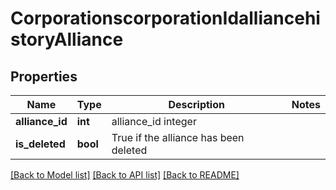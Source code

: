 # CorporationscorporationIdalliancehistoryAlliance

## Properties
Name | Type | Description | Notes
------------ | ------------- | ------------- | -------------
**alliance_id** | **int** | alliance_id integer | 
**is_deleted** | **bool** | True if the alliance has been deleted | 

[[Back to Model list]](../README.md#documentation-for-models) [[Back to API list]](../README.md#documentation-for-api-endpoints) [[Back to README]](../README.md)



